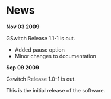 # News #

**Nov 03 2009**

GSwitch Release 1.1-1 is out.

  * Added pause option
  * Minor changes to documentation


**Sep 09 2009**

Gswitch Release 1.0-1 is out.

This is the initial release of the software.